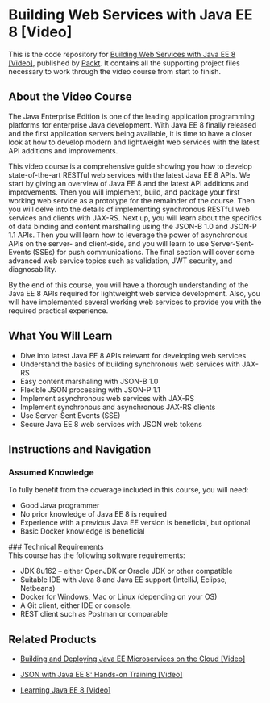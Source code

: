 # Building Web Services with Java EE 8 [Video]
This is the code repository for [Building Web Services with Java EE 8 [Video]](https://www.packtpub.com/application-development/building-web-services-java-ee-8-video?utm_source=github&utm_medium=repository&utm_campaign=9781788835169), published by [Packt](https://www.packtpub.com/?utm_source=github). It contains all the supporting project files necessary to work through the video course from start to finish.

## About the Video Course
The Java Enterprise Edition is one of the leading application programming platforms for enterprise Java development. With Java EE 8 finally released and the first application servers being available, it is time to have a closer look at how to develop modern and lightweight web services with the latest API additions and improvements.

This video course is a comprehensive guide showing you how to develop state-of-the-art RESTful web services with the latest Java EE 8 APIs. We start by giving an overview of Java EE 8 and the latest API additions and improvements. Then you will implement, build, and package your first working web service as a prototype for the remainder of the course. Then you will delve into the details of implementing synchronous RESTful web services and clients with JAX-RS. Next up, you will learn about the specifics of data binding and content marshalling using the JSON-B 1.0 and JSON-P 1.1 APIs. Then you will learn how to leverage the power of asynchronous APIs on the server- and client-side, and you will learn to use Server-Sent-Events (SSEs) for push communications. The final section will cover some advanced web service topics such as validation, JWT security, and diagnosability.

By the end of this course, you will have a thorough understanding of the Java EE 8 APIs required for lightweight web service development. Also, you will have implemented several working web services to provide you with the required practical experience.

<H2>What You Will Learn</H2>
<DIV class=book-info-will-learn-text>
<UL>
<LI> Dive into latest Java EE 8 APIs relevant for developing web services
<LI> Understand the basics of building synchronous web services with JAX-RS
<LI> Easy content marshaling with JSON-B 1.0
<LI> Flexible JSON processing with JSON-P 1.1
<LI> Implement asynchronous web services with JAX-RS
<LI> Implement synchronous and asynchronous JAX-RS clients
<LI> Use Server-Sent Events (SSE)
<LI> Secure Java EE 8 web services with JSON web tokens </LI></UL></DIV>

## Instructions and Navigation
### Assumed Knowledge
To fully benefit from the coverage included in this course, you will need:<br/><ul>
<li> Good Java programmer
<li> No prior knowledge of Java EE 8 is required
<li> Experience with a previous Java EE version is beneficial, but optional
<li> Basic Docker knowledge is beneficial</ul>
### Technical Requirements<br>
This course has the following software requirements:<br/><ul>
<li> JDK 8u162 – either OpenJDK or Oracle JDK or other compatible
<li> Suitable IDE with Java 8 and Java EE support (IntelliJ, Eclipse, Netbeans)
<li> Docker for Windows, Mac or Linux (depending on your OS)
<li> A Git client, either IDE or console.
<li> REST client such as Postman or comparable</ul>

## Related Products
* [Building and Deploying Java EE Microservices on the Cloud [Video]](https://www.packtpub.com/application-development/building-and-deploying-java-ee-microservices-cloud-video?utm_source=github&utm_medium=repository&utm_campaign=9781788833943)

* [JSON with Java EE 8: Hands-on Training [Video]](https://www.packtpub.com/application-development/json-java-ee-8-hands-training-video)

* [Learning Java EE 8 [Video]](https://www.packtpub.com/application-development/learning-java-ee-8-video)

